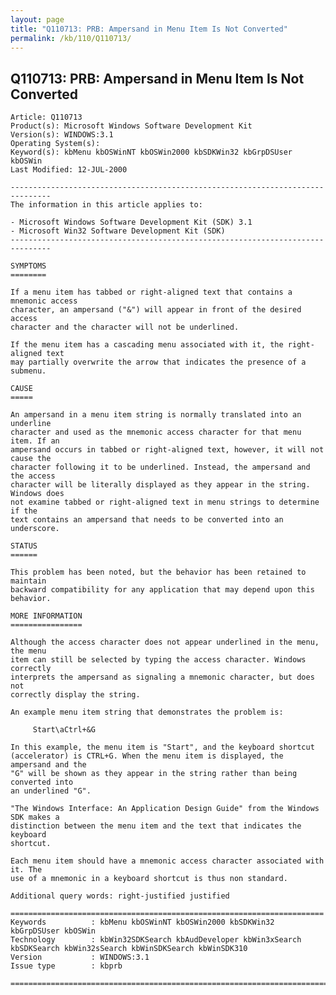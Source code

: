 ```yaml
---
layout: page
title: "Q110713: PRB: Ampersand in Menu Item Is Not Converted"
permalink: /kb/110/Q110713/
---
```


## Q110713: PRB: Ampersand in Menu Item Is Not Converted

	Article: Q110713
	Product(s): Microsoft Windows Software Development Kit
	Version(s): WINDOWS:3.1
	Operating System(s): 
	Keyword(s): kbMenu kbOSWinNT kbOSWin2000 kbSDKWin32 kbGrpDSUser kbOSWin
	Last Modified: 12-JUL-2000
	
	-------------------------------------------------------------------------------
	The information in this article applies to:
	
	- Microsoft Windows Software Development Kit (SDK) 3.1 
	- Microsoft Win32 Software Development Kit (SDK) 
	-------------------------------------------------------------------------------
	
	SYMPTOMS
	========
	
	If a menu item has tabbed or right-aligned text that contains a mnemonic access
	character, an ampersand ("&") will appear in front of the desired access
	character and the character will not be underlined.
	
	If the menu item has a cascading menu associated with it, the right-aligned text
	may partially overwrite the arrow that indicates the presence of a submenu.
	
	CAUSE
	=====
	
	An ampersand in a menu item string is normally translated into an underline
	character and used as the mnemonic access character for that menu item. If an
	ampersand occurs in tabbed or right-aligned text, however, it will not cause the
	character following it to be underlined. Instead, the ampersand and the access
	character will be literally displayed as they appear in the string. Windows does
	not examine tabbed or right-aligned text in menu strings to determine if the
	text contains an ampersand that needs to be converted into an underscore.
	
	STATUS
	======
	
	This problem has been noted, but the behavior has been retained to maintain
	backward compatibility for any application that may depend upon this behavior.
	
	MORE INFORMATION
	================
	
	Although the access character does not appear underlined in the menu, the menu
	item can still be selected by typing the access character. Windows correctly
	interprets the ampersand as signaling a mnemonic character, but does not
	correctly display the string.
	
	An example menu item string that demonstrates the problem is:
	
	     Start\aCtrl+&G
	
	In this example, the menu item is "Start", and the keyboard shortcut
	(accelerator) is CTRL+G. When the menu item is displayed, the ampersand and the
	"G" will be shown as they appear in the string rather than being converted into
	an underlined "G".
	
	"The Windows Interface: An Application Design Guide" from the Windows SDK makes a
	distinction between the menu item and the text that indicates the keyboard
	shortcut.
	
	Each menu item should have a mnemonic access character associated with it. The
	use of a mnemonic in a keyboard shortcut is thus non standard.
	
	Additional query words: right-justified justified
	
	======================================================================
	Keywords          : kbMenu kbOSWinNT kbOSWin2000 kbSDKWin32 kbGrpDSUser kbOSWin 
	Technology        : kbWin32SDKSearch kbAudDeveloper kbWin3xSearch kbSDKSearch kbWin32sSearch kbWinSDKSearch kbWinSDK310
	Version           : WINDOWS:3.1
	Issue type        : kbprb
	
	=============================================================================
	
